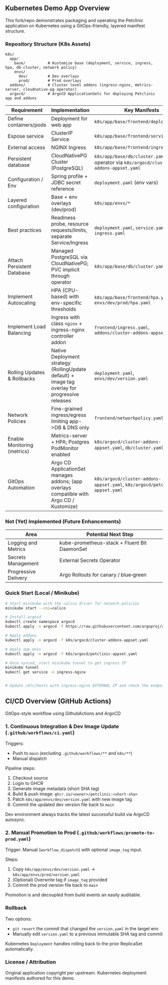 ## Kubernetes Demo App Overview

This fork/repo demonstrates packaging and operating the Petclinic application on Kubernetes using a GitOps-friendly, layered manifest structure.

### Repository Structure (K8s Assets)
```
k8s/
  app/
    base/          # Kustomize base (deployment, service, ingress, hpa, db cluster, network policy)
    envs/
      dev/         # Dev overlays 
      prod/        # Prod overlays
  addons/          # Cluster level addons (ingress-nginx, metrics-server, cloudnative-pg operator)
  argocd/          # ArgoCD ApplicationSets for deploying Petclinic app and addons
```

| Requirement | Implementation | Key Manifests |
|-------------|----------------|---------------|
| Define containers/pods | Deployment for web app | `k8s/app/base/frontend/deployment.yaml` |
| Expose service | ClusterIP Service | `k8s/app/base/frontend/service.yaml` |
| External access | NGINX Ingress | `k8s/app/base/frontend/ingress.yaml` |
| Persistent database | CloudNativePG Cluster (PostgreSQL) | `k8s/app/base/db/cluster.yaml` + operator via `k8s/argocd/cluster-addons-appset.yaml` |
| Configuration / Env | Spring profile + JDBC secret reference | `deployment.yaml` (env vars) |
| Layered configuration | Base + env overlays (dev/prod) | `k8s/app/envs/*` |
| Best practices | Readiness probe, resource requests/limits, separate Service/Ingress | `deployment.yaml`, `service.yaml`, `ingress.yaml` |
| Attach Persistent Database | Managed PostgreSQL via CloudNativePG; PVC implicit through operator | `k8s/app/base/db/cluster.yaml` |
| Implement Autoscaling | HPA (CPU-based) with env-specific thresholds | `k8s/app/base/frontend/hpa.yaml`, `envs/dev/prod/hpa.yaml` |
| Implement Load Balancing | Ingress with class `nginx` + ingress-nginx controller addon | `frontend/ingress.yaml`, `addons/cluster-addons-appset.yaml` |
| Rolling Updates & Rollbacks | Native Deployment strategy (RollingUpdate default) + image tag overlay for progressive releases | `deployment.yaml`, `envs/dev/version.yaml` |
| Network Policies | Fine-grained ingress/egress limiting app->DB & DNS only | `frontend/networkpolicy.yaml` |
| Enable Monitoring (metrics) | Metrics-server + HPA; Postgres PodMonitor enabled | `k8s/argocd/cluster-addons-appset.yaml`, `db/cluster.yaml` |
| GitOps Automation | Argo CD ApplicationSet manages addons; (app overlays compatible with Argo CD / Kustomize) | `k8s/argocd/cluster-addons-appset.yaml`, `k8s/argocd/petclinic-appset.yaml` |

### Not (Yet) Implemented (Future Enhancements)
| Area | Potential Next Step |
|------|---------------------|
| Logging and Metrics | kube-prometheus-stack + Fluent Bit DaemonSet |
| Secrets Management | External Secrets Operator |
| Progressive Delivery | Argo Rollouts for canary / blue‑green |


### Quick Start (Local / Minikube)
```bash
# Start minikube with the calico driver for network policies 
minikube start --cni=calico

# Install argocd
kubectl create namespace argocd
kubectl apply -n argocd -f https://raw.githubusercontent.com/argoproj/argo-cd/stable/manifests/install.yaml

# Apply addons
kubectl apply -n argocd -f k8s/argocd/cluster-addons-appset.yaml

# Apply app envs
kubectl apply -n argocd -f k8s/argocd/petclinic-appset.yaml

# Once synced, start minikube tunnel to get ingress IP
minikube tunnel
kubectl get service -n ingress-nginx


# Update /etc/hosts with ingress-nginx EXTERNAL IP and check the endpoint

```


## CI/CD Overview (GitHub Actions)

GitOps-style workflow using GithubActions and ArgoCD

### 1. Continuous Integration & Dev Image Update (`.github/workflows/ci.yaml`)
Triggers:
- Push to `main` (excluding `.github/workflows/**` and `k8s/**`)
- Manual dispatch

Pipeline steps:
1. Checkout source
2. Login to GHCR
3. Generate image metadata (short SHA tag)  
4. Build & push image: `ghcr.io/<owner>/petclinic:<short-sha>`
5. Patch `k8s/app/envs/dev/version.yaml` with new image tag
6. Commit the updated dev version file back to `main`

 Dev environment always tracks the latest successful build via ArgoCD autosync.

### 2. Manual Promotion to Prod (`.github/workflows/promote-to-prod.yaml`)
Trigger: Manual (`workflow_dispatch`) with optional `image_tag` input.

Steps:
1. Copy `k8s/app/envs/dev/version.yaml` → `k8s/app/envs/prod/version.yaml`
2. (Optional) Overwrite tag if `image_tag` provided
3. Commit the prod version file back to `main`

Promotion is and decoupled from build events an easily auditable.

### Rollback
Two options:
- `git revert` the commit that changed the `version.yaml` in the target env
- Manually edit `version.yaml` to a previous immutable SHA tag and commit

Kubernetes `Deployment` handles rolling back to the prior ReplicaSet automatically.

### License / Attribution
Original application copyright per upstream. Kubernetes deployment manifests authored for this demo.
